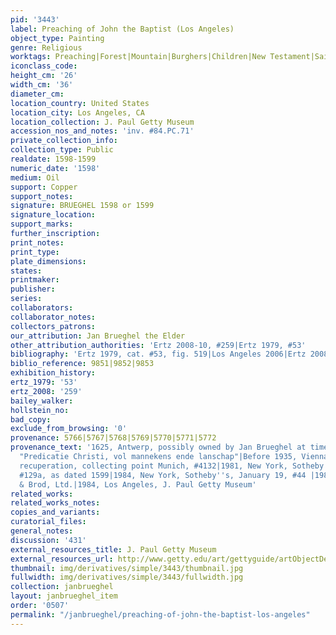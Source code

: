 ```yaml
---
pid: '3443'
label: Preaching of John the Baptist (Los Angeles)
object_type: Painting
genre: Religious
worktags: Preaching|Forest|Mountain|Burghers|Children|New Testament|Saint
iconclass_code:
height_cm: '26'
width_cm: '36'
diameter_cm:
location_country: United States
location_city: Los Angeles, CA
location_collection: J. Paul Getty Museum
accession_nos_and_notes: 'inv. #84.PC.71'
private_collection_info:
collection_type: Public
realdate: 1598-1599
numeric_date: '1598'
medium: Oil
support: Copper
support_notes:
signature: BRUEGHEL 1598 or 1599
signature_location:
support_marks:
further_inscription:
print_notes:
print_type:
plate_dimensions:
states:
printmaker:
publisher:
series:
collaborators:
collaborator_notes:
collectors_patrons:
our_attribution: Jan Brueghel the Elder
other_attribution_authorities: 'Ertz 2008-10, #259|Ertz 1979, #53'
bibliography: 'Ertz 1979, cat. #53, fig. 519|Los Angeles 2006|Ertz 2008-10, cat. #259'
biblio_reference: 9851|9852|9853
exhibition_history:
ertz_1979: '53'
ertz_2008: '259'
bailey_walker:
hollstein_no:
bad_copy:
exclude_from_browsing: '0'
provenance: 5766|5767|5768|5769|5770|5771|5772
provenance_text: '1625, Antwerp, possibly owned by Jan Brueghel at time of his death:
  "Predicatie Christi, vol mannekens ende lanschap"|Before 1935, Vienna, Private Collection|1947,
  recuperation, collecting point Munich, #4132|1981, New York, Sotheby''s, June 11,
  #129a, as dated 1599|1984, New York, Sotheby''s, January 19, #44 |1984, Noortman
  & Brod, Ltd.|1984, Los Angeles, J. Paul Getty Museum'
related_works:
related_works_notes:
copies_and_variants:
curatorial_files:
general_notes:
discussion: '431'
external_resources_title: J. Paul Getty Museum
external_resources_url: http://www.getty.edu/art/gettyguide/artObjectDetails
thumbnail: img/derivatives/simple/3443/thumbnail.jpg
fullwidth: img/derivatives/simple/3443/fullwidth.jpg
collection: janbrueghel
layout: janbrueghel_item
order: '0507'
permalink: "/janbrueghel/preaching-of-john-the-baptist-los-angeles"
---
```

